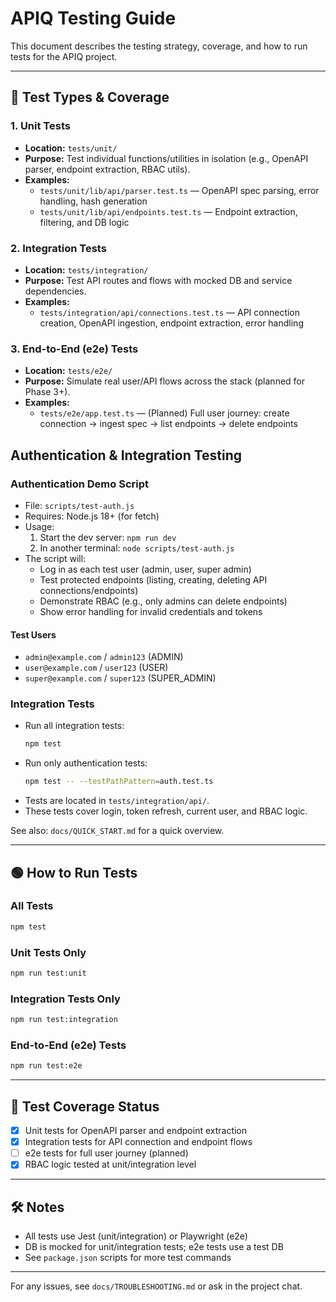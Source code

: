 # APIQ Testing Guide

This document describes the testing strategy, coverage, and how to run tests for the APIQ project.

---

## 🧪 Test Types & Coverage

### 1. **Unit Tests**
- **Location:** `tests/unit/`
- **Purpose:** Test individual functions/utilities in isolation (e.g., OpenAPI parser, endpoint extraction, RBAC utils).
- **Examples:**
  - `tests/unit/lib/api/parser.test.ts` — OpenAPI spec parsing, error handling, hash generation
  - `tests/unit/lib/api/endpoints.test.ts` — Endpoint extraction, filtering, and DB logic

### 2. **Integration Tests**
- **Location:** `tests/integration/`
- **Purpose:** Test API routes and flows with mocked DB and service dependencies.
- **Examples:**
  - `tests/integration/api/connections.test.ts` — API connection creation, OpenAPI ingestion, endpoint extraction, error handling

### 3. **End-to-End (e2e) Tests**
- **Location:** `tests/e2e/`
- **Purpose:** Simulate real user/API flows across the stack (planned for Phase 3+).
- **Examples:**
  - `tests/e2e/app.test.ts` — (Planned) Full user journey: create connection → ingest spec → list endpoints → delete endpoints

## Authentication & Integration Testing

### Authentication Demo Script

- File: `scripts/test-auth.js`
- Requires: Node.js 18+ (for fetch)
- Usage:
  1. Start the dev server: `npm run dev`
  2. In another terminal: `node scripts/test-auth.js`
- The script will:
  - Log in as each test user (admin, user, super admin)
  - Test protected endpoints (listing, creating, deleting API connections/endpoints)
  - Demonstrate RBAC (e.g., only admins can delete endpoints)
  - Show error handling for invalid credentials and tokens

#### Test Users
- `admin@example.com` / `admin123` (ADMIN)
- `user@example.com` / `user123` (USER)
- `super@example.com` / `super123` (SUPER_ADMIN)

### Integration Tests

- Run all integration tests:
  ```bash
  npm test
  ```
- Run only authentication tests:
  ```bash
  npm test -- --testPathPattern=auth.test.ts
  ```
- Tests are located in `tests/integration/api/`.
- These tests cover login, token refresh, current user, and RBAC logic.

See also: `docs/QUICK_START.md` for a quick overview.

---

## 🟢 How to Run Tests

### **All Tests**
```bash
npm test
```

### **Unit Tests Only**
```bash
npm run test:unit
```

### **Integration Tests Only**
```bash
npm run test:integration
```

### **End-to-End (e2e) Tests**
```bash
npm run test:e2e
```

---

## 📝 Test Coverage Status
- [x] Unit tests for OpenAPI parser and endpoint extraction
- [x] Integration tests for API connection and endpoint flows
- [ ] e2e tests for full user journey (planned)
- [x] RBAC logic tested at unit/integration level

---

## 🛠️ Notes
- All tests use Jest (unit/integration) or Playwright (e2e)
- DB is mocked for unit/integration tests; e2e tests use a test DB
- See `package.json` scripts for more test commands

---

For any issues, see `docs/TROUBLESHOOTING.md` or ask in the project chat. 